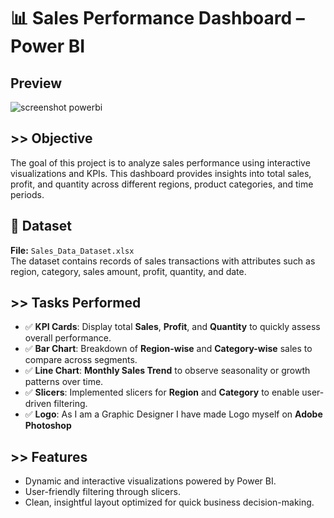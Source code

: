 # 📊 Sales Performance Dashboard – Power BI
## Preview
![screenshot powerbi](https://github.com/user-attachments/assets/f4331e29-cad7-4c93-9955-20d07226e78b)


## >> Objective
The goal of this project is to analyze sales performance using interactive visualizations and KPIs. This dashboard provides insights into total sales, profit, and quantity across different regions, product categories, and time periods.

## 📁 Dataset
**File:** `Sales_Data_Dataset.xlsx`  
The dataset contains records of sales transactions with attributes such as region, category, sales amount, profit, quantity, and date.

## >> Tasks Performed
- ✅ **KPI Cards**: Display total **Sales**, **Profit**, and **Quantity** to quickly assess overall performance.
- ✅ **Bar Chart**: Breakdown of **Region-wise** and **Category-wise** sales to compare across segments.
- ✅ **Line Chart**: **Monthly Sales Trend** to observe seasonality or growth patterns over time.
- ✅ **Slicers**: Implemented slicers for **Region** and **Category** to enable user-driven filtering.
- ✅ **Logo**: As I am a Graphic Designer I have made Logo myself on **Adobe Photoshop**

## >> Features
- Dynamic and interactive visualizations powered by Power BI.
- User-friendly filtering through slicers.
- Clean, insightful layout optimized for quick business decision-making.
 

